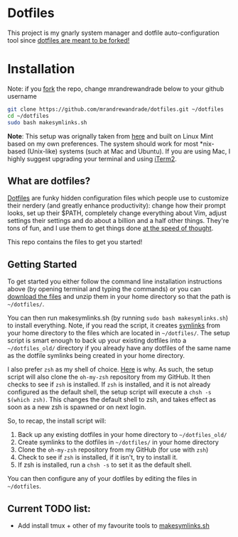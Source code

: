 # Dotfiles

This project is my gnarly system manager and dotfile auto-configuration tool since
[dotfiles are meant to be forked!](http://zachholman.com/2010/08/dotfiles-are-meant-to-be-forked/)

# Installation

Note: if you [fork](https://github.com/mrandrewandrade/dotfiles#fork-destination-box) the repo, change mrandrewandrade
below to your github username

``` bash
git clone https://github.com/mrandrewandrade/dotfiles.git ~/dotfiles
cd ~/dotfiles
sudo bash makesymlinks.sh
```


**Note**: This setup was orignally taken from [here](github.com/michaeljsmalley/dotfiles)
and built on Linux Mint based on my own preferences.  The system should work for most
*nix-based (Unix-like) systems (such at Mac and Ubuntu).  If you are
using Mac, I highly suggest upgrading your terminal and using [iTerm2](https://www.iterm2.com/).    


## What are dotfiles?

[Dotfiles](https://dotfiles.github.io/) are funky hidden configuration files which
people use to customize their nerdery (and greatly enhance productivity): change how their prompt looks,
set up their $PATH, completely change everything about Vim,  adjust settings their settings
and do about a billion and a half other things. They're tons of fun, and I use them to get things
done [at the speed of thought](https://andrewandrade.ca/speed-of-thought/).

This repo contains the files to get you started!   

## Getting Started

To get started you either follow the command line installation instructions above
(by opening terminal and typing the commands) or you can
[download the files](https://github.com/mrandrewandrade/dotfiles/zipball/master)
and unzip them in your home directory so that the path is `~/dotfiles/`.

You can then run makesymlinks.sh (by running `sudo bash makesymlinks.sh`) to install
everything.  Note, if you read the script, it creates
[symlinks](https://en.wikipedia.org/wiki/Symbolic_link) from your home directory
to the files which are located in `~/dotfiles/`.  The setup script is smart enough to
back up your existing dotfiles into a `~/dotfiles_old/` directory if you already have
any dotfiles of the same name as the dotfile symlinks being created in your home directory.     

I also prefer `zsh` as my shell of choice.
[Here](http://www.slideshare.net/jaguardesignstudio/why-zsh-is-cooler-than-your-shell-16194692)
is why.  As such, the setup script will also
clone the `oh-my-zsh` repository from my GitHub. It then checks to see if `zsh`
is installed.  If `zsh` is installed, and it is not already configured as the
default shell, the setup script will execute a `chsh -s $(which zsh)`.  This
changes the default shell to zsh, and takes effect as soon as a new zsh is
spawned or on next login.

So, to recap, the install script will:

1. Back up any existing dotfiles in your home directory to `~/dotfiles_old/`
2. Create symlinks to the dotfiles in `~/dotfiles/` in your home directory
3. Clone the `oh-my-zsh` repository from my GitHub (for use with `zsh`)
4. Check to see if `zsh` is installed, if it isn't, try to install it.
5. If zsh is installed, run a `chsh -s` to set it as the default shell.

You can then configure any of your dotfiles by editing the files in 
`~/dotfiles`.


## Current TODO list:

- Add install tmux + other of my favourite tools to [makesymlinks.sh](makesymlinks.sh)
